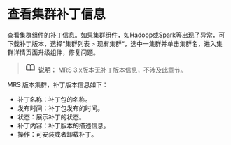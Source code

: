 # 查看集群补丁信息<a name="mrs_01_0036"></a>

查看集群组件的补丁信息。如果集群组件，如Hadoop或Spark等出现了异常，可下载补丁版本，选择“集群列表 \> 现有集群“，选中一集群并单击集群名，进入集群详情页面升级组件，修复问题。

>![](public_sys-resources/icon-note.gif) **说明：** 
>MRS 3.x版本无补丁版本信息，不涉及此章节。

MRS 版本集群，补丁版本信息如下：

-   补丁名称：补丁包的名称。
-   发布时间：补丁包发布的时间。
-   状态：展示补丁的状态。
-   补丁内容：补丁版本的描述信息。
-   操作：可安装或者卸载补丁。

